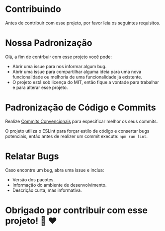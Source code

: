 # Contribuindo
Antes de contribuir com esse projeto, por favor leia os seguintes requisitos. 

# Nossa Padronização
Olá, a fim de contrbuir com esse projeto você pode:

- Abrir uma issue para nos informar algum bug.
- Abrir uma issue para compartilhar alguma ideia para uma nova funcionalidade ou melhoria de uma funcionalidade já existente.
- O projeto está sob licença do MIT, então fique a vontade para trabalhar e para alterar esse projeto.

# Padronização de Código e Commits
Realize [Commits Convencionais](https://www.conventionalcommits.org/en/v1.0.0/) para especificar melhor os seus commits.

O projeto utiliza o ESLint para forçar estilo de código e consertar bugs potenciais, então antes de realizer um commit execute: `npm run lint`.

# Relatar Bugs
Caso encontre um bug, abra uma issue e inclua:
-  Versão dos pacotes.
-  Informação do ambiente de desenvolvimento.
-  Descrição curta, mas informativa.

# Obrigado por contribuir com esse projeto! :pray: :heart: